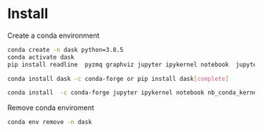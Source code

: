 # Install

Create a conda environment

```bash
conda create -n dask python=3.8.5
conda activate dask
pip install readline  pyzmq graphviz jupyter ipykernel notebook  jupyterlab  jupyter_contrib_nbextensions

conda install dask -c conda-forge or pip install dask[complete]

conda install  -c conda-forge jupyter ipykernel notebook nb_conda_kernels jupyterlab nb_conda_kernels  jupyter_contrib_nbextensions pip
```

Remove conda enviroment

```bash
conda env remove -n dask
```
